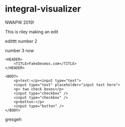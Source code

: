 # integral-visualizer
NWAPW 2019!

This is riley making an edit

editttt number 2

number 3 now

<HTML>

	<HEADER>
		<TITLE>FakeDesmos.com</TITLE>
	</HEADER>
	
	<BODY>
		<p>text:</p><input type="text">
		<input type="text" placeholder="input text here">
		<p> two check boxes</p>
		<input type="checkbox" />
		<input type="checkbox" />
		<p>botton:</p>
		<input type="button" />
	</BODY>
</HTML>
gresgeh